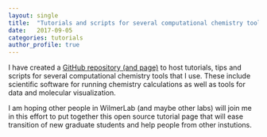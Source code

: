 ```yaml
---
layout: single
title:  "Tutorials and scripts for several computational chemistry tools"
date:   2017-09-05
categories: tutorials
author_profile: true
---
```

I have created a [GitHub repository (and page)](https://kbsezginel.github.io/chem-tools-tutorials/)
to host tutorials, tips and scripts for several computational chemistry tools that I use.
These include scientific software for running chemistry calculations as well as tools for data and molecular visualization.

I am hoping other people in WilmerLab (and maybe other labs) will join me in this effort
to put together this open source tutorial page that will ease transition of new graduate
students and help people from other instutions.
